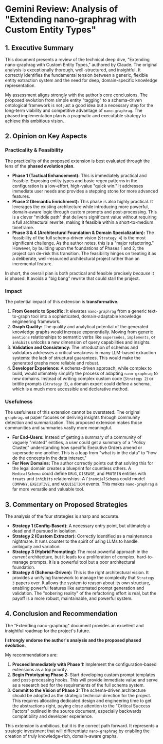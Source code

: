 # Gemini Review: Analysis of "Extending nano-graphrag with Custom Entity Types"

## 1. Executive Summary

This document presents a review of the technical deep dive, "Extending nano-graphrag with Custom Entity Types," authored by Claude. The original analysis is exceptionally thorough, well-structured, and insightful. It correctly identifies the fundamental tension between a generic, flexible entity extraction system and the need for deep, domain-specific knowledge representation.

My assessment aligns strongly with the author's core conclusions. The proposed evolution from simple entity "tagging" to a schema-driven ontological framework is not just a good idea but a necessary step for the long-term viability and competitive advantage of `nano-graphrag`. The phased implementation plan is a pragmatic and executable strategy to achieve this ambitious vision.

## 2. Opinion on Key Aspects

### Practicality & Feasibility

The practicality of the proposed extension is best evaluated through the lens of the **phased evolution plan**.

*   **Phase 1 (Tactical Enhancement):** This is immediately practical and feasible. Exposing entity types and basic regex patterns in the configuration is a low-effort, high-value "quick win." It addresses immediate user needs and provides a stepping stone for more advanced features.
*   **Phase 2 (Semantic Enrichment):** This phase is also highly practical. It leverages the existing architecture while introducing more powerful, domain-aware logic through custom prompts and post-processing. This is a clever "middle path" that delivers significant value without requiring a full architectural rewrite, making it feasible within a short-to-medium timeframe.
*   **Phase 3 & 4 (Architectural Foundation & Domain Specialization):** The feasibility of the full schema-driven vision (`Strategy 4`) is the most significant challenge. As the author notes, this is a "major refactoring." However, by building upon the foundations of Phases 1 and 2, the project can de-risk this transition. The feasibility hinges on treating it as a deliberate, well-resourced architectural project rather than an incremental feature.

In short, the overall plan is both practical and feasible precisely *because* it is phased. It avoids a "big bang" rewrite that could stall the project.

### Impact

The potential impact of this extension is **transformative**.

1.  **From Generic to Specific:** It elevates `nano-graphrag` from a generic text-to-graph tool into a sophisticated, domain-adaptable knowledge engineering framework.
2.  **Graph Quality:** The quality and analytical potential of the generated knowledge graphs would increase exponentially. Moving from generic `mentions` relationships to semantic verbs like `supersedes`, `implements`, or `inhibits` unlocks a new dimension of query capabilities and insights.
3.  **Validation and Consistency:** The introduction of schemas and validators addresses a critical weakness in many LLM-based extraction systems: the lack of structural guarantees. This would make the generated graphs more reliable and robust.
4.  **Developer Experience:** A schema-driven approach, while complex to build, would ultimately simplify the process of adapting `nano-graphrag` to new domains. Instead of writing complex custom code (`Strategy 2`) or brittle prompts (`Strategy 3`), a domain expert could define a schema, which is a much more accessible and declarative method.

### Usefulness

The usefulness of this extension cannot be overstated. The original `graphrag.md` paper focuses on deriving insights through community detection and summarization. This proposed extension makes those communities and summaries vastly more meaningful.

*   **For End-Users:** Instead of getting a summary of a community of vaguely "related" entities, a user could get a summary of a "Policy Cluster," understanding how specific Executive Orders amend or supersede one another. This is a leap from "what is in the data" to "how do the concepts in the data interact."
*   **For New Domains:** The author correctly points out that solving this for the legal domain creates a blueprint for countless others. A `MedicalSchema` could define `DRUG`, `DISEASE`, and `PROTEIN` entities with `treats` and `inhibits` relationships. A `FinancialSchema` could model `COMPANY`, `EXECUTIVE`, and `ACQUISITION` events. This makes `nano-graphrag` a far more versatile and valuable tool.

## 3. Commentary on Proposed Strategies

The analysis of the four strategies is sharp and accurate.

*   **Strategy 1 (Config-Based):** A necessary entry point, but ultimately a dead end if pursued in isolation.
*   **Strategy 2 (Custom Extractor):** Correctly identified as a maintenance nightmare. It runs counter to the spirit of using LLMs to handle ambiguity and variation.
*   **Strategy 3 (Hybrid Prompting):** The most powerful approach in the *current* architecture, but it leads to a proliferation of complex, hard-to-manage prompts. It is a powerful tool but a poor architectural foundation.
*   **Strategy 4 (Schema-Driven):** This is the right architectural vision. It provides a unifying framework to manage the complexity that `Strategy 3` papers over. It allows the system to reason about its own structure, enabling powerful features like automated prompt generation and validation. The "sobering reality" of the refactoring effort is real, but the payoff is a more robust, maintainable, and powerful system.

## 4. Conclusion and Recommendation

The "Extending nano-graphrag" document provides an excellent and insightful roadmap for the project's future.

**I strongly endorse the author's analysis and the proposed phased evolution.**

My recommendations are:
1.  **Proceed Immediately with Phase 1:** Implement the configuration-based extensions as a top priority.
2.  **Begin Prototyping Phase 2:** Start developing custom prompt templates and post-processing hooks. This will provide immediate value and serve as a research bed for the requirements of the full schema system.
3.  **Commit to the Vision of Phase 3:** The schema-driven architecture should be adopted as the strategic technical direction for the project. This requires allocating dedicated design and engineering time to get the abstractions right, paying close attention to the "Critical Success Factors" outlined in the source document, especially backwards compatibility and developer experience.

This extension is ambitious, but it is the correct path forward. It represents a strategic investment that will differentiate `nano-graphrag` by enabling the creation of truly knowledge-rich, domain-aware graphs.
